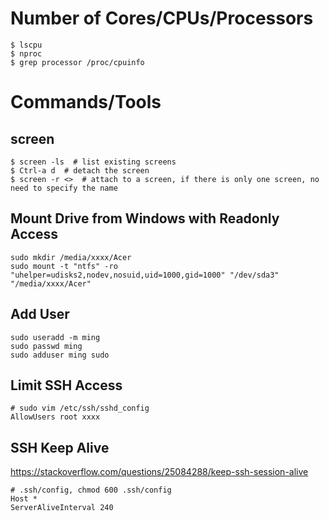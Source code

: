 # Number of Cores/CPUs/Processors
```
$ lscpu
$ nproc
$ grep processor /proc/cpuinfo
```

# Commands/Tools
## screen
```
$ screen -ls  # list existing screens
$ Ctrl-a d  # detach the screen
$ screen -r <>  # attach to a screen, if there is only one screen, no need to specify the name
```

## Mount Drive from Windows with Readonly Access
```
sudo mkdir /media/xxxx/Acer
sudo mount -t "ntfs" -ro "uhelper=udisks2,nodev,nosuid,uid=1000,gid=1000" "/dev/sda3" "/media/xxxx/Acer"
```

## Add User
```
sudo useradd -m ming
sudo passwd ming
sudo adduser ming sudo
```

## Limit SSH Access
```
# sudo vim /etc/ssh/sshd_config
AllowUsers root xxxx
```

## SSH Keep Alive
https://stackoverflow.com/questions/25084288/keep-ssh-session-alive
```
# .ssh/config, chmod 600 .ssh/config
Host *
ServerAliveInterval 240
```
